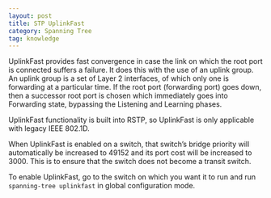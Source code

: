 ```yaml
---
layout: post
title: STP UplinkFast
category: Spanning Tree
tag: knowledge
---
```

UplinkFast provides fast convergence in case the link on which the root port is connected suffers a failure. It does this with the use of an uplink group. An uplink group is a set of Layer 2 interfaces, of which only one is forwarding at a particular time. If the root port (forwarding port) goes down, then a successor root port is chosen which immediately goes into Forwarding state, bypassing the Listening and Learning phases.

UplinkFast functionality is built into RSTP, so UplinkFast is only applicable with legacy IEEE 802.1D.

When UplinkFast is enabled on a switch, that switch’s bridge priority will automatically be increased to 49152 and its port cost will be increased to 3000. This is to ensure that the switch does not become a transit switch.

To enable UplinkFast, go to the switch on which you want it to run and run `spanning-tree uplinkfast` in global configuration mode.